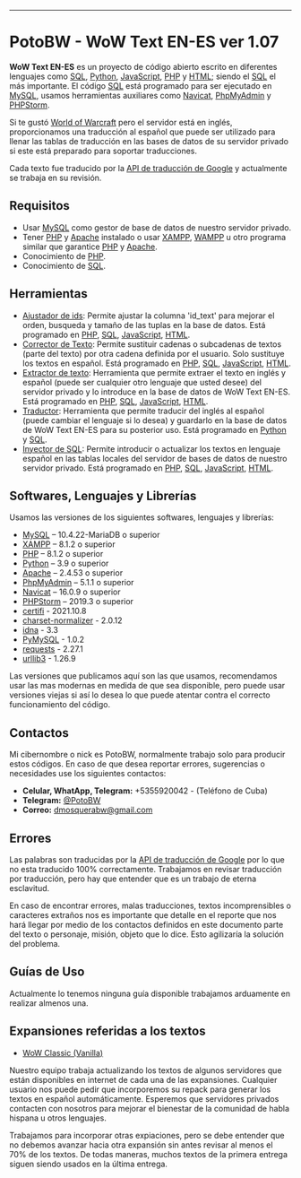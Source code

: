 ---
**PotoBW - WoW Text EN-ES ver 1.07**
===

**WoW Text EN-ES** es un proyecto de código abierto escrito en diferentes lenguajes como [SQL][1], 
[Python][3], [JavaScript][4], [PHP][5] y [HTML][6]; siendo el [SQL][1] el más importante. El código 
[SQL][1] está programado para ser ejecutado en [MySQL][7], usamos herramientas auxiliares como 
[Navicat][8], [PhpMyAdmin][9] y [PHPStorm][25].

Si te gustó [World of Warcraft][2] pero el servidor está en inglés, proporcionamos una traducción al 
español que puede ser utilizado para llenar las tablas de traducción en las bases de datos de su servidor 
privado si este está preparado para soportar traducciones.

Cada texto fue traducido por la [API de traducción de Google][10] y actualmente se trabaja en su revisión.

Requisitos
------------
- Usar [MySQL][7] como gestor de base de datos de nuestro servidor privado.
- Tener [PHP][5] y [Apache][11] instalado o usar [XAMPP][12], [WAMPP][13] u otro programa similar que 
garantice [PHP][5] y [Apache][11].
- Conocimiento de [PHP][5].
- Conocimiento de [SQL][1].

Herramientas
-----------------
- [Ajustador de ids][14]: Permite ajustar la columna 'id_text' para mejorar el orden, busqueda y tamaño de 
las tuplas en la base de datos. Está programado en [PHP][5], [SQL][1], [JavaScript][4], [HTML][6].
- [Corrector de Texto][15]: Permite sustituir cadenas o subcadenas de textos (parte del texto) por otra 
cadena definida por el usuario. Solo sustituye los textos en español. Está programado en [PHP][5], [SQL][1], 
[JavaScript][4], [HTML][6].
- [Extractor de texto][16]: Herramienta que permite extraer el texto en inglés y español (puede ser 
cualquier otro lenguaje que usted desee) del servidor privado y lo introduce en la base de datos de WoW 
Text EN-ES. Está programado en [PHP][5], [SQL][1], [JavaScript][4], [HTML][6].
- [Traductor][17]: Herramienta que permite traducir del inglés al español (puede cambiar el lenguaje si 
lo desea) y guardarlo en la base de datos de WoW Text EN-ES para su posterior uso. Está programado en 
[Python][3] y [SQL][1].
- [Inyector de SQL][26]: Permite introducir o actualizar los textos en lenguaje español en las tablas 
locales del servidor de bases de datos de nuestro servidor privado. Está programado en [PHP][5], [SQL][1], 
[JavaScript][4], [HTML][6].


Softwares, Lenguajes y Librerías
------------
Usamos las versiones de los siguientes softwares, lenguajes y librerías:
-	[MySQL][7] – 10.4.22-MariaDB o superior
-	[XAMPP][12] – 8.1.2 o superior
-	[PHP][5] – 8.1.2 o superior
-	[Python][3] – 3.9 o superior
-	[Apache][11] – 2.4.53 o superior
-	[PhpMyAdmin][9] – 5.1.1 o superior
-   [Navicat][8] – 16.0.9 o superior
-   [PHPStorm][25] – 2019.3 o superior
-   [certifi][18] - 2021.10.8
-   [charset-normalizer][19] - 2.0.12
-   [idna][20] - 3.3
-   [PyMySQL][21] - 1.0.2
-   [requests][22] - 2.27.1
-   [urllib3][23] - 1.26.9

Las versiones que publicamos aquí son las que usamos, recomendamos usar las mas
modernas en medida de que sea disponible, pero puede usar versiones viejas si 
así lo desea lo que puede atentar contra el correcto funcionamiento del código. 

**Contactos**
----

Mi cibernombre o nick es PotoBW, normalmente trabajo solo para producir estos 
códigos. En caso de que desea reportar errores, sugerencias o necesidades use 
los siguientes contactos: 

- **Celular, WhatApp, Telegram:**  +5355920042  - (Teléfono de Cuba)
- **Telegram:** [@PotoBW][24]
- **Correo:** dmosquerabw@gmail.com

**Errores**
----

Las palabras son traducidas por la [API de traducción de Google][10] por lo que no esta 
traducido 100% correctamente. Trabajamos en revisar traducción por traducción, 
pero hay que entender que es un trabajo de eterna esclavitud. 

En caso de encontrar errores, malas traducciones, textos incomprensibles o 
caracteres extraños nos es importante que detalle en el reporte que nos hará 
llegar por medio de los contactos definidos en este documento parte del texto 
o personaje, misión, objeto que lo dice. Esto agilizaría la solución del 
problema.


**Guías de Uso**
----

Actualmente lo tenemos ninguna guía disponible trabajamos arduamente en 
realizar almenos una.

**Expansiones referidas a los textos**
----
- [WoW Classic (Vanilla)][27]

Nuestro equipo trabaja actualizando los textos de algunos servidores que están disponibles en internet de cada una de 
las expansiones. Cualquier usuario nos puede pedir que incorporemos su repack 
para generar los textos en español automáticamente. Esperemos que servidores 
privados contacten con nosotros para mejorar el bienestar de la comunidad de 
habla hispana u otros lenguajes. 

Trabajamos para incorporar otras expiaciones, pero se debe entender que no 
debemos avanzar hacia otra expansión sin antes revisar al menos el 70% de los
textos. De todas maneras, muchos textos de la primera entrega siguen siendo 
usados en la última entrega. 

[1]: https://es.wikipedia.org/wiki/SQL
[2]: https://worldofwarcraft.com/ "World of Warcraft"
[3]: https://www.python.org/
[4]: https://es.wikipedia.org/wiki/JavaScript
[5]: https://www.php.net/manual/es/intro-whatis.php
[6]: https://es.wikipedia.org/wiki/HTML
[7]: https://dev.mysql.com/downloads/ "MySQL - The world's most popular open source database"
[8]: https://www.navicat.com/
[9]: https://www.phpmyadmin.net/
[10]: https://cloud.google.com/translate
[11]: https://httpd.apache.org/
[12]: https://www.apachefriends.org/es/index.html
[13]: https://www.wampserver.com/
[14]: https://github.com/PotoBW2/wow_text_en_es/tree/master/tools/adjust_id
[15]: https://github.com/PotoBW2/wow_text_en_es/tree/master/tools/corrector
[16]: https://github.com/PotoBW2/wow_text_en_es/tree/master/tools/extrat%20text
[17]: https://github.com/PotoBW2/wow_text_en_es/tree/master/tools/traslater_tool_python
[18]: https://pypi.org/project/certifi/
[19]: https://pypi.org/project/charset-normalizer/
[20]: https://pypi.org/project/idna/
[21]: https://pypi.org/project/PyMySQL/
[22]: https://pypi.org/project/requests/
[23]: https://pypi.org/project/urllib3/
[24]: https://t.me/PotoBW
[25]: https://www.jetbrains.com/es-es/phpstorm/
[26]: https://github.com/PotoBW2/wow_text_en_es/tree/master/tools/inyect_locales
[27]: https://github.com/PotoBW2/wow_text_en_es/tree/master/path/path_1

